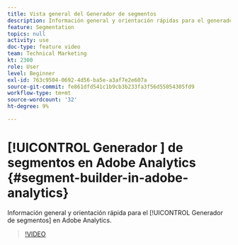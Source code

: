 ```yaml
---
title: Vista general del Generador de segmentos
description: Información general y orientación rápidas para el generador de segmentos en Adobe Analytics.
feature: Segmentation
topics: null
activity: use
doc-type: feature video
team: Technical Marketing
kt: 2300
role: User
level: Beginner
exl-id: 763c9504-0692-4d56-ba5e-a3af7e2e607a
source-git-commit: fe861dfd541c1b9cb3b233fa3f56d55054305fd9
workflow-type: tm+mt
source-wordcount: '32'
ht-degree: 9%

---
```


# [!UICONTROL Generador ] de segmentos en Adobe Analytics {#segment-builder-in-adobe-analytics}

Información general y orientación rápida para el [!UICONTROL Generador de segmentos] en Adobe Analytics.

>[!VIDEO](https://video.tv.adobe.com/v/25404/?quality=12)

